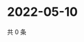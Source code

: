 # 2022-05-10

共 0 条

<!-- BEGIN WEIBO -->
<!-- 最后更新时间 Tue May 10 2022 14:20:38 GMT+0800 (China Standard Time) -->

<!-- END WEIBO -->

